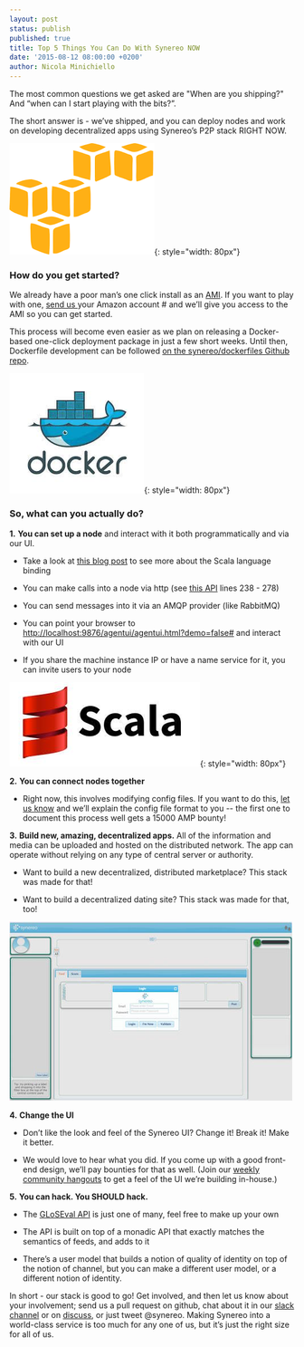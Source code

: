 ```yaml
---
layout: post
status: publish
published: true
title: Top 5 Things You Can Do With Synereo NOW
date: '2015-08-12 08:00:00 +0200'
author: Nicola Minichiello
---
```

The most common questions we get asked are "When are you shipping?" And “when can I start playing with the bits?”.

The short answer is - we’ve shipped, and you can deploy nodes and work on developing decentralized apps using Synereo’s P2P stack RIGHT NOW. 

![image alt text](/img/uploads/aws.png){: style="width: 80px"}

### How do you get started?

We already have a poor man’s one click install as an [AMI](http://docs.aws.amazon.com/AWSEC2/latest/UserGuide/AMIs.html). If you want to play with one, [send us ](mailto:hello@synereo.com)your Amazon account # and we’ll give you access to the AMI so you can get started. 

This process will become even easier as we plan on releasing a Docker-based one-click deployment package in just a few short weeks. Until then, Dockerfile development can be followed [on the synereo/dockerfiles Github repo](http://github.com/synereo/dockerfiles).

![image alt text](/img/uploads/docker.jpg){: style="width: 80px"}

### So, what can you actually do?

**1.** **You can set up a node** and interact with it both programmatically and via our UI.

* Take a look at [this blog post](http://blog.synereo.com/2015/03/17/specialk-kvdb/) to see more about the Scala language binding

* You can make calls into a node via http (see [this API](https://github.com/synereo/gloseval/blob/master/src/main/scala/com/biosimilarity/evaluator/spray/EvaluatorService.scala) lines 238 - 278)

* You can send messages into it via an AMQP provider (like RabbitMQ)

* You can point your browser to [http://localhost:9876/agentui/agentui.html?demo=false#](http://localhost:9876/agentui/agentui.html?demo=false#) and interact with our UI

* If you share the machine instance IP or have a name service for it, you can invite users to your node

![image alt text](/img/uploads/scala.jpg){: style="width: 80px"}

**2.** **You can connect nodes together**

* Right now, this involves modifying config files. If you want to do this, [let us know](http://slack.synereo.com) and we’ll explain the config file format to you -- the first one to document this process well gets a 15000 AMP bounty!

**3.** **Build new, amazing, decentralized apps.** All of the information and media can be uploaded and hosted on the distributed network. The app can operate without relying on any type of central server or authority.

* Want to build a new decentralized, distributed marketplace? This stack was made for that!

* Want to build a decentralized dating site? This stack was made for that, too!

![image alt text](/img/uploads/gui.jpg)

**4.** **Change the UI**

* Don’t like the look and feel of the Synereo UI? Change it! Break it! Make it better.

* We would love to hear what you did. If you come up with a good front-end design, we’ll pay bounties for that as well. (Join our [weekly community hangouts](https://www.facebook.com/events/842771732478375/) to get a feel of the UI we’re building in-house.)

**5.** **You can hack. You SHOULD hack.**

* The [GLoSEval API](https://github.com/synereo/gloseval) is just one of many, feel free to make up your own

* The API is built on top of a monadic API that exactly matches the semantics of feeds, and adds to it

* There’s a user model that builds a notion of quality of identity on top of the notion of channel, but you can make a different user model, or a different notion of identity.

In short - our stack is good to go! Get involved, and then let us know about your involvement; send us a pull request on github, chat about it in our [slack channel](http://synereonet.slack.com) or on [discuss](http://discuss.synereo.com), or just tweet @synereo. Making Synereo into a world-class service is too much for any one of us, but it’s just the right size for all of us.

